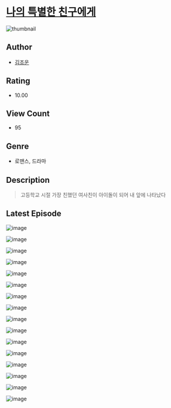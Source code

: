 # [나의 특별한 친구에게](https://comic.naver.com/challenge/list?titleId=811414)
![thumbnail](https://image-comic.pstatic.net/user_contents_data/challenge_comic/2023/05/25/365313/upload_3473462992244322354_480x623.jpeg)

## Author
- [김조운](https://comic.naver.com/artistTitle?id=365313)

## Rating
- 10.00

## View Count
- 95

## Genre
- 로맨스, 드라마

## Description
> 고등학교 시절 가장 친했던 여사친이 아이돌이 되어 내 앞에 나타났다


## Latest Episode
![image](https://image-comic.pstatic.net/user_contents_data/challenge_comic/2023/05/25/365313/upload_3486975122670248756.jpeg)

![image](https://image-comic.pstatic.net/user_contents_data/challenge_comic/2023/05/25/365313/upload_3833800449100833841.jpeg)

![image](https://image-comic.pstatic.net/user_contents_data/challenge_comic/2023/05/25/365313/upload_4051045456864817720.jpeg)

![image](https://image-comic.pstatic.net/user_contents_data/challenge_comic/2023/05/25/365313/upload_3834361411320361059.jpeg)

![image](https://image-comic.pstatic.net/user_contents_data/challenge_comic/2023/05/25/365313/upload_3617855265824127281.jpeg)

![image](https://image-comic.pstatic.net/user_contents_data/challenge_comic/2023/05/25/365313/upload_3487535861483987251.jpeg)

![image](https://image-comic.pstatic.net/user_contents_data/challenge_comic/2023/05/25/365313/upload_3990806329449329457.jpeg)

![image](https://image-comic.pstatic.net/user_contents_data/challenge_comic/2023/05/25/365313/upload_7076616701011571764.jpeg)

![image](https://image-comic.pstatic.net/user_contents_data/challenge_comic/2023/05/25/365313/upload_7018359952781751097.jpeg)

![image](https://image-comic.pstatic.net/user_contents_data/challenge_comic/2023/05/25/365313/upload_3474353626764425057.jpeg)

![image](https://image-comic.pstatic.net/user_contents_data/challenge_comic/2023/05/25/365313/upload_3702293386644502884.jpeg)

![image](https://image-comic.pstatic.net/user_contents_data/challenge_comic/2023/05/25/365313/upload_3546637707262375269.jpeg)

![image](https://image-comic.pstatic.net/user_contents_data/challenge_comic/2023/05/25/365313/upload_7089055269143130674.jpeg)

![image](https://image-comic.pstatic.net/user_contents_data/challenge_comic/2023/05/25/365313/upload_7293970151683404646.jpeg)

![image](https://image-comic.pstatic.net/user_contents_data/challenge_comic/2023/05/25/365313/upload_3618980083486045795.jpeg)

![image](https://image-comic.pstatic.net/user_contents_data/challenge_comic/2023/05/25/365313/upload_3486738517163455845.jpeg)
